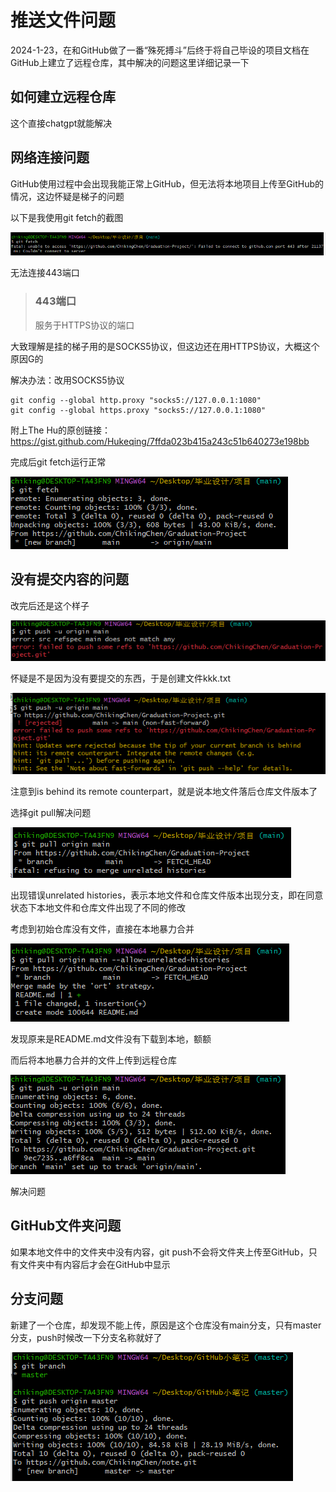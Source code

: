# 推送文件问题

2024-1-23，在和GitHub做了一番“殊死搏斗”后终于将自己毕设的项目文档在GitHub上建立了远程仓库，其中解决的问题这里详细记录一下

## 如何建立远程仓库

这个直接chatgpt就能解决

## 网络连接问题

GitHub使用过程中会出现我能正常上GitHub，但无法将本地项目上传至GitHub的情况，这边怀疑是梯子的问题

以下是我使用git fetch的截图

![pic1](.\pic1.png)

无法连接443端口

> ### 443端口
>
> 服务于HTTPS协议的端口

大致理解是挂的梯子用的是SOCKS5协议，但这边还在用HTTPS协议，大概这个原因G的

解决办法：改用SOCKS5协议

```
git config --global http.proxy "socks5://127.0.0.1:1080"
git config --global https.proxy "socks5://127.0.0.1:1080"
```

附上The Hu的原创链接：https://gist.github.com/Hukeqing/7ffda023b415a243c51b640273e198bb

完成后git fetch运行正常

![pic2](.\pic2.png)

## 没有提交内容的问题

改完后还是这个样子

![pic3](.\pic3.png)

怀疑是不是因为没有要提交的东西，于是创建文件kkk.txt

![pic4](.\pic4.png)

注意到is behind its remote counterpart，就是说本地文件落后仓库文件版本了

选择git pull解决问题

![pic5](.\pic5.png)

出现错误unrelated histories，表示本地文件和仓库文件版本出现分支，即在同意状态下本地文件和仓库文件出现了不同的修改

考虑到初始仓库没有文件，直接在本地暴力合并

![pic6](.\pic6.png)

发现原来是README.md文件没有下载到本地，额额

而后将本地暴力合并的文件上传到远程仓库

![pic7](.\pic7.png)

解决问题

## GitHub文件夹问题

如果本地文件中的文件夹中没有内容，git push不会将文件夹上传至GitHub，只有文件夹中有内容后才会在GitHub中显示

## 分支问题

新建了一个仓库，却发现不能上传，原因是这个仓库没有main分支，只有master分支，push时候改一下分支名称就好了

![pic8](.\pic8.png)